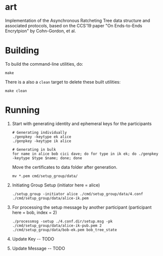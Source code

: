 # art

Implementation of the Asynchronous Ratcheting Tree data structure and
associated protocols, based on the CCS'19 paper "On Ends-to-Ends Encrytpion" by
Cohn-Gordon, et al.

# Building

To build the command-line utilities, do:
```
make
```

There is a also a `clean` target to delete these built utilities:
```
make clean
```

# Running

1. Start with generating identity and ephemeral keys for the participants
    ```
    # Generating individually
    ./genpkey -keytype ek alice
    ./genpkey -keytype ik alice

    # Generating in bulk 
    for name in alice bob cici dave; do for type in ik ek; do ./genpkey -keytype $type $name; done; done
    ```

    Move the certificates to data folder after generation. 
    ```
    mv *.pem cmd/setup_group/data/
    ```
2. Initiating Group Setup (initiator here = alice)
    ```
    ./setup_group -initiator alice ./cmd/setup_group/data/4.conf ./cmd/setup_group/data/alice-ik.pem
    ```
3. For processing the setup message by another participant (participant here = bob, index = 2)
    ```
    ./processmsg -setup ./4.conf.dir/setup.msg -pk ./cmd/setup_group/data/alice-ik-pub.pem 2 ./cmd/setup_group/data/bob-ek.pem bob_tree_state
    ```
4. Update Key
   -- TODO
5. Update Message
   -- TODO